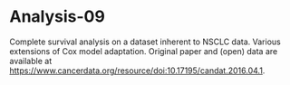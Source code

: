 # Analysis-09
Complete survival analysis on a dataset inherent to NSCLC data. Various extensions of Cox model adaptation.
Original paper and (open) data are available at https://www.cancerdata.org/resource/doi:10.17195/candat.2016.04.1. 
